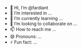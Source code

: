 - 👋 Hi, I’m @fardiant
- 👀 I’m interested in ...
- 🌱 I’m currently learning ...
- 💞️ I’m looking to collaborate on ...
- 📫 How to reach me ...
- 😄 Pronouns: ...
- ⚡ Fun fact: ...

<!---
fardiant/fardiant is a ✨ special ✨ repository because its `README.md` (this file) appears on your GitHub profile.
You can click the Preview link to take a look at your changes.
--->
